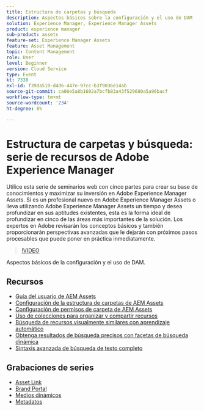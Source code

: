 ```yaml
---
title: Estructura de carpetas y búsqueda
description: Aspectos básicos sobre la configuración y el uso de DAM
solution: Experience Manager, Experience Manager Assets
product: experience manager
sub-product: assets
feature-set: Experience Manager Assets
feature: Asset Management
topic: Content Management
role: User
level: Beginner
version: Cloud Service
type: Event
kt: 7338
exl-id: f39da510-d4d6-447e-97cc-b3f9036e14ab
source-git-commit: ca06e5a8b1602a7bcfb83a43f529680a5a96bacf
workflow-type: tm+mt
source-wordcount: '234'
ht-degree: 8%

---
```


# Estructura de carpetas y búsqueda: serie de recursos de Adobe Experience Manager

Utilice esta serie de seminarios web con cinco partes para crear su base de conocimientos y maximizar su inversión en Adobe Experience Manager Assets. Si es un profesional nuevo en Adobe Experience Manager Assets o lleva utilizando Adobe Experience Manager Assets un tiempo y desea profundizar en sus aptitudes existentes, esta es la forma ideal de profundizar en cinco de las áreas más importantes de la solución. Los expertos en Adobe revisarán los conceptos básicos y también proporcionarán perspectivas avanzadas que le dejarán con próximos pasos procesables que puede poner en práctica inmediatamente.

>[!VIDEO](https://video.tv.adobe.com/v/332135/?quality=12&learn=on&hidetitle=true)

Aspectos básicos de la configuración y el uso de DAM.

## Recursos

* [Guía del usuario de AEM Assets](https://experienceleague.adobe.com/docs/experience-manager-65/assets/home.html)
* [Configuración de la estructura de carpetas de AEM Assets](https://experienceleague.adobe.com/docs/experience-manager-learn/assets/configuring/baseline-folders.html)
* [Configuración de permisos de carpeta de AEM Assets](https://experienceleague.adobe.com/docs/experience-manager-learn/assets/configuring/baseline-permissions.html?lang=es)
* [Uso de colecciones para organizar y compartir recursos](https://experienceleague.adobe.com/docs/experience-manager-learn/assets/search-and-discovery/collections.html)
* [Búsqueda de recursos visualmente similares con aprendizaje automático](https://experienceleague.adobe.com/docs/experience-manager-learn/assets/search-and-discovery/search.html)
* [Obtenga resultados de búsqueda precisos con facetas de búsqueda dinámica](https://experienceleague.adobe.com/docs/experience-manager-learn/assets/search-and-discovery/search.html)
* [Sintaxis avanzada de búsqueda de texto completo](https://experienceleague.adobe.com/docs/experience-manager-64/assets/using/gql-search.html?lang=en#using)

## Grabaciones de series

* [Asset Link](asset-link.md)
* [Brand Portal](brand-portal.md)
* [Medios dinámicos](dynamic-media.md)
* [Metadatos](metadata.md)
